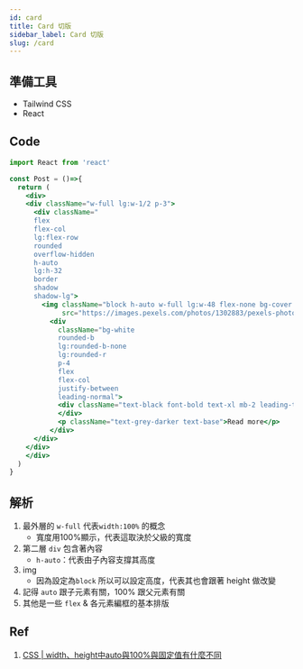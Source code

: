 ```yaml
---
id: card
title: Card 切版
sidebar_label: Card 切版
slug: /card
---
```

## 準備工具
* Tailwind CSS
* React

## Code
```jsx
import React from 'react'

const Post = ()=>{
  return (
    <div>
    <div className="w-full lg:w-1/2 p-3">
      <div className="
      flex
      flex-col
      lg:flex-row
      rounded
      overflow-hidden
      h-auto
      lg:h-32
      border
      shadow
      shadow-lg">
        <img className="block h-auto w-full lg:w-48 flex-none bg-cover h-24"
             src="https://images.pexels.com/photos/1302883/pexels-photo-1302883.jpeg?auto=compress&cs=tinysrgb&h=750&w=1260" />
          <div
            className="bg-white
            rounded-b
            lg:rounded-b-none
            lg:rounded-r
            p-4
            flex
            flex-col
            justify-between
            leading-normal">
            <div className="text-black font-bold text-xl mb-2 leading-tight">Can coffee make you a bitter developer?
            </div>
            <p className="text-grey-darker text-base">Read more</p>
          </div>
      </div>
    </div>
    </div>
  )
}
```

## 解析
1. 最外層的 `w-full` 代表`width:100%` 的概念
    * 寬度用100%顯示，代表這取決於父級的寬度
2. 第二層 `div` 包含著內容
    * `h-auto`：代表由子內容支撐其高度
3. img 
    * 因為設定為`block` 所以可以設定高度，代表其也會跟著 height 做改變
4. 記得 `auto` 跟子元素有關，100% 跟父元素有關
5. 其他是一些 `flex` & 各元素編框的基本排版 

## Ref
1. [CSS | width、height中auto與100%與固定值有什麼不同](https://www.itread01.com/content/1549818624.html)
